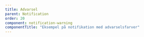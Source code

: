 ```yaml
---
title: Advarsel
parent: Notification
order: 20
component: notification-warning
componentTitle: "Eksempel på notifikation med advarselsfarver"
---
```

